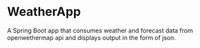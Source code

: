 # WeatherApp
A Spring Boot app that consumes weather and forecast data from openwethermap api and displays output in the form of json.

